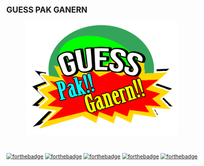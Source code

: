 ## GUESS PAK GANERN

<p align="center"><img src="WindowsFormsApplication7\Resources\pak.png"></p>
</br>

[![forthebadge](http://forthebadge.com/images/badges/made-with-c-sharp.svg)](http://forthebadge.com)   [![forthebadge](http://forthebadge.com/images/badges/built-by-developers.svg)](http://forthebadge.com)  [![forthebadge](http://forthebadge.com/images/badges/check-it-out.svg)](http://forthebadge.com)    [![forthebadge](http://forthebadge.com/images/badges/no-ragrets.svg)](http://forthebadge.com)   [![forthebadge](http://forthebadge.com/images/badges/built-with-love.svg)](http://forthebadge.com)
